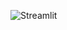 ![Streamlit](https://img.shields.io/badge/Made%20with-Streamlit-FF4B4B?logo=streamlit&logoColor=white)
